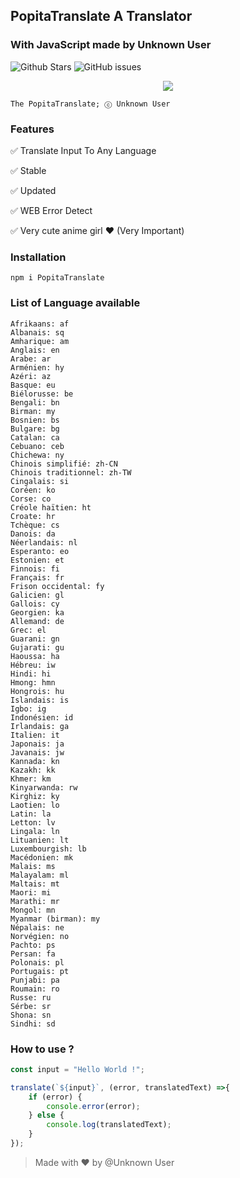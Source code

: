 ## PopitaTranslate A Translator
### With JavaScript made by Unknown User
![Github Stars](https://img.shields.io/github/stars/Unknown-user-dev/PopitaTranslate?style=flat-square)
![GitHub issues](https://img.shields.io/github/issues-raw/Unknown-user-dev/PopitaTranslate?style=flat-square)


<p align="center">
  <img src="https://animemotivation.com/wp-content/uploads/2017/08/Yuuki-Konno.png">
</p>

```
The PopitaTranslate; ⓒ Unknown User
```

### Features

✅ Translate Input To Any Language

✅ Stable

✅ Updated

✅ WEB Error Detect

✅ Very cute anime girl ❤ (Very Important)

### Installation

```
npm i PopitaTranslate
```

### List of Language available 

```
Afrikaans: af
Albanais: sq
Amharique: am
Anglais: en
Arabe: ar
Arménien: hy
Azéri: az
Basque: eu
Biélorusse: be
Bengali: bn
Birman: my
Bosnien: bs
Bulgare: bg
Catalan: ca
Cebuano: ceb
Chichewa: ny
Chinois simplifié: zh-CN
Chinois traditionnel: zh-TW
Cingalais: si
Coréen: ko
Corse: co
Créole haïtien: ht
Croate: hr
Tchèque: cs
Danois: da
Néerlandais: nl
Esperanto: eo
Estonien: et
Finnois: fi
Français: fr
Frison occidental: fy
Galicien: gl
Gallois: cy
Georgien: ka
Allemand: de
Grec: el
Guarani: gn
Gujarati: gu
Haoussa: ha
Hébreu: iw
Hindi: hi
Hmong: hmn
Hongrois: hu
Islandais: is
Igbo: ig
Indonésien: id
Irlandais: ga
Italien: it
Japonais: ja
Javanais: jw
Kannada: kn
Kazakh: kk
Khmer: km
Kinyarwanda: rw
Kirghiz: ky
Laotien: lo
Latin: la
Letton: lv
Lingala: ln
Lituanien: lt
Luxembourgish: lb
Macédonien: mk
Malais: ms
Malayalam: ml
Maltais: mt
Maori: mi
Marathi: mr
Mongol: mn
Myanmar (birman): my
Népalais: ne
Norvégien: no
Pachto: ps
Persan: fa
Polonais: pl
Portugais: pt
Punjabi: pa
Roumain: ro
Russe: ru
Sérbe: sr
Shona: sn
Sindhi: sd
```

### How to use ?

```javascript
const input = "Hello World !";

translate(`${input}`, (error, translatedText) =>{
    if (error) {
        console.error(error);
    } else {
        console.log(translatedText);
    }
});
```
> Made with ❤ by @Unknown User
